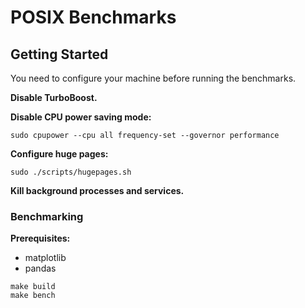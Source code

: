 # POSIX Benchmarks

## Getting Started

You need to configure your machine before running the benchmarks.

**Disable TurboBoost.**

**Disable CPU power saving mode:**

```
sudo cpupower --cpu all frequency-set --governor performance
```

**Configure huge pages:**

```
sudo ./scripts/hugepages.sh
```

**Kill background processes and services.**

### Benchmarking

**Prerequisites:**

* matplotlib
* pandas

```
make build
make bench
```
